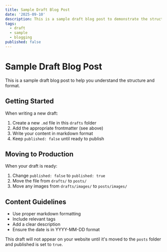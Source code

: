 ```yaml
---
title: Sample Draft Blog Post
date: '2025-09-10'
description: This is a sample draft blog post to demonstrate the structure
tags:
  - draft
  - sample
  - blogging
published: false
---
```


# Sample Draft Blog Post

This is a sample draft blog post to help you understand the structure and format.

## Getting Started

When writing a new draft:

1. Create a new `.md` file in this `drafts` folder
2. Add the appropriate frontmatter (see above)
3. Write your content in markdown format
4. Keep `published: false` until ready to publish

## Moving to Production

When your draft is ready:

1. Change `published: false` to `published: true` 
2. Move the file from `drafts/` to `posts/`
3. Move any images from `drafts/images/` to `posts/images/`

## Content Guidelines

- Use proper markdown formatting
- Include relevant tags
- Add a clear description
- Ensure the date is in YYYY-MM-DD format

This draft will not appear on your website until it's moved to the `posts` folder and published is set to `true`.
